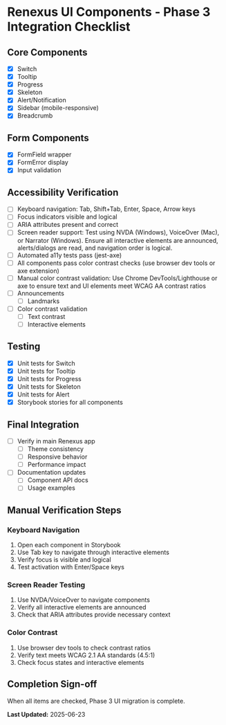 # Renexus UI Components - Phase 3 Integration Checklist

## Core Components
- [x] Switch
- [x] Tooltip
- [x] Progress
- [x] Skeleton
- [x] Alert/Notification
- [x] Sidebar (mobile-responsive)
- [x] Breadcrumb

## Form Components
- [x] FormField wrapper
- [x] FormError display
- [x] Input validation

## Accessibility Verification

- [ ] Keyboard navigation: Tab, Shift+Tab, Enter, Space, Arrow keys
- [ ] Focus indicators visible and logical
- [ ] ARIA attributes present and correct
- [ ] Screen reader support: Test using NVDA (Windows), VoiceOver (Mac), or Narrator (Windows). Ensure all interactive elements are announced, alerts/dialogs are read, and navigation order is logical.
- [ ] Automated a11y tests pass (jest-axe)
- [ ] All components pass color contrast checks (use browser dev tools or axe extension)
- [ ] Manual color contrast validation: Use Chrome DevTools/Lighthouse or axe to ensure text and UI elements meet WCAG AA contrast ratios
- [ ] Announcements
  - [ ] Landmarks
- [ ] Color contrast validation
  - [ ] Text contrast
  - [ ] Interactive elements

## Testing
- [x] Unit tests for Switch
- [x] Unit tests for Tooltip
- [x] Unit tests for Progress
- [x] Unit tests for Skeleton
- [x] Unit tests for Alert
- [x] Storybook stories for all components

## Final Integration
- [ ] Verify in main Renexus app
  - [ ] Theme consistency
  - [ ] Responsive behavior
  - [ ] Performance impact
- [ ] Documentation updates
  - [ ] Component API docs
  - [ ] Usage examples

## Manual Verification Steps

### Keyboard Navigation
1. Open each component in Storybook
2. Use Tab key to navigate through interactive elements
3. Verify focus is visible and logical
4. Test activation with Enter/Space keys

### Screen Reader Testing
1. Use NVDA/VoiceOver to navigate components
2. Verify all interactive elements are announced
3. Check that ARIA attributes provide necessary context

### Color Contrast
1. Use browser dev tools to check contrast ratios
2. Verify text meets WCAG 2.1 AA standards (4.5:1)
3. Check focus states and interactive elements

## Completion Sign-off

When all items are checked, Phase 3 UI migration is complete.

**Last Updated:** 2025-06-23
